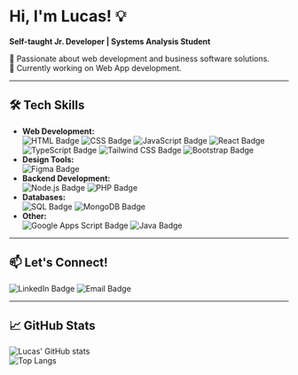 # Hi, I'm Lucas! 💡
**Self-taught Jr. Developer | Systems Analysis Student**  

🚀 Passionate about web development and business software solutions.  
🎯 Currently working on Web App development.  

---

## 🛠️ **Tech Skills**  
- **Web Development:**  
  ![HTML Badge](https://img.shields.io/badge/-HTML-E34F26?logo=html5&logoColor=white&style=flat-square) ![CSS Badge](https://img.shields.io/badge/-CSS-1572B6?logo=css3&logoColor=white&style=flat-square) ![JavaScript Badge](https://img.shields.io/badge/-JavaScript-F7DF1E?logo=javascript&logoColor=black&style=flat-square) ![React Badge](https://img.shields.io/badge/-React-61DAFB?logo=react&logoColor=black&style=flat-square) ![TypeScript Badge](https://img.shields.io/badge/-TypeScript-007ACC?logo=typescript&logoColor=white&style=flat-square) ![Tailwind CSS Badge](https://img.shields.io/badge/-TailwindCSS-38B2AC?logo=tailwind-css&logoColor=white&style=flat-square) ![Bootstrap Badge](https://img.shields.io/badge/-Bootstrap-7952B3?logo=bootstrap&logoColor=white&style=flat-square)
- **Design Tools:**  
  ![Figma Badge](https://img.shields.io/badge/-Figma-F24E1E?logo=figma&logoColor=white&style=flat-square)
- **Backend Development:**  
  ![Node.js Badge](https://img.shields.io/badge/-Node.js-339933?logo=node.js&logoColor=white&style=flat-square) ![PHP Badge](https://img.shields.io/badge/-PHP-777BB4?logo=php&logoColor=white&style=flat-square)
- **Databases:**  
  ![SQL Badge](https://img.shields.io/badge/-SQL-4479A1?logo=postgresql&logoColor=white&style=flat-square) ![MongoDB Badge](https://img.shields.io/badge/-MongoDB-47A248?logo=mongodb&logoColor=white&style=flat-square)
- **Other:**  
  ![Google Apps Script Badge](https://img.shields.io/badge/-Google%20Apps%20Script-4285F4?logo=google&logoColor=white&style=flat-square) ![Java Badge](https://img.shields.io/badge/-Java-007396?logo=java&logoColor=white&style=flat-square)

---

## 📫 **Let's Connect!**  
![LinkedIn Badge](https://img.shields.io/badge/-LinkedIn-0077B5?logo=linkedin&logoColor=white&style=flat-square) ![Email Badge](https://img.shields.io/badge/-Email-D14836?logo=gmail&logoColor=white&style=flat-square)  

---

## 📈 **GitHub Stats**  
![Lucas' GitHub stats](https://github-readme-stats.vercel.app/api?username=chill0101&show_icons=true&theme=radical)  
![Top Langs](https://github-readme-stats.vercel.app/api/top-langs/?username=chill0101&layout=compact&theme=radical)
